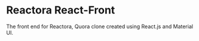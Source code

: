 # Reactora React-Front

The front end for Reactora, Quora clone created using React.js and Material UI. 